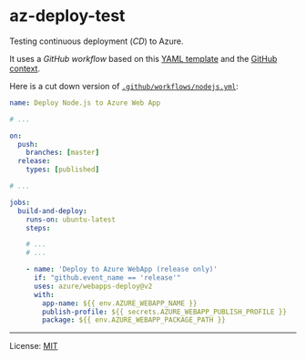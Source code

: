 
# az-deploy-test

Testing continuous deployment (_CD_) to Azure.

It uses a _GitHub workflow_ based on this [YAML template][t]
and the [GitHub context][gc].

Here is a cut down version of [`.github/workflows/nodejs.yml`][w]:

```yaml
name: Deploy Node.js to Azure Web App

# ...

on:
  push:
    branches: [master]
  release:
    types: [published]

# ...

jobs:
  build-and-deploy:
    runs-on: ubuntu-latest
    steps:

    # ...
    # ...

    - name: 'Deploy to Azure WebApp (release only)'
      if: "github.event_name == 'release'"
      uses: azure/webapps-deploy@v2
      with:
        app-name: ${{ env.AZURE_WEBAPP_NAME }}
        publish-profile: ${{ secrets.AZURE_WEBAPP_PUBLISH_PROFILE }}
        package: ${{ env.AZURE_WEBAPP_PACKAGE_PATH }}
```

---
License: [MIT](https://nfreear.mit-license.org/)

[w]: /nfreear/az-deploy-test/blob/master/.github/workflows/nodejs.yml#L54-L61
[gc]: https://help.github.com/en/actions/reference/context-and-expression-syntax-for-github-actions#github-context
[t]: https://github.com/Azure/actions-workflow-samples/blob/master/AppService/node.js-webapp-on-azure.yml#L35-L40
